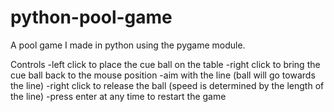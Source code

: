 # python-pool-game

A pool game I made in python using the pygame module.

Controls
-left click to place the cue ball on the table
-right click to bring the cue ball back to the mouse position
-aim with the line (ball will go towards the line)
-right click to release the ball (speed is determined by the length of the line)
-press enter at any time to restart the game